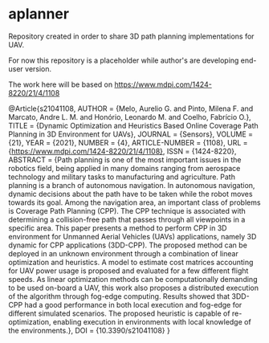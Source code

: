 # aplanner

Repository created in order to share 3D path planning implementations for UAV.

For now this repository is a placeholder while author's are developing end-user version.

The work here will be based on https://www.mdpi.com/1424-8220/21/4/1108

@Article{s21041108, AUTHOR = {Melo, Aurelio G. and Pinto, Milena F. and Marcato, Andre L. M. and Honório, Leonardo M. and Coelho, Fabrício O.}, TITLE = {Dynamic Optimization and Heuristics Based Online Coverage Path Planning in 3D Environment for UAVs}, JOURNAL = {Sensors}, VOLUME = {21}, YEAR = {2021}, NUMBER = {4}, ARTICLE-NUMBER = {1108}, URL = {https://www.mdpi.com/1424-8220/21/4/1108}, ISSN = {1424-8220}, ABSTRACT = {Path planning is one of the most important issues in the robotics field, being applied in many domains ranging from aerospace technology and military tasks to manufacturing and agriculture. Path planning is a branch of autonomous navigation. In autonomous navigation, dynamic decisions about the path have to be taken while the robot moves towards its goal. Among the navigation area, an important class of problems is Coverage Path Planning (CPP). The CPP technique is associated with determining a collision-free path that passes through all viewpoints in a specific area. This paper presents a method to perform CPP in 3D environment for Unmanned Aerial Vehicles (UAVs) applications, namely 3D dynamic for CPP applications (3DD-CPP). The proposed method can be deployed in an unknown environment through a combination of linear optimization and heuristics. A model to estimate cost matrices accounting for UAV power usage is proposed and evaluated for a few different flight speeds. As linear optimization methods can be computationally demanding to be used on-board a UAV, this work also proposes a distributed execution of the algorithm through fog-edge computing. Results showed that 3DD-CPP had a good performance in both local execution and fog-edge for different simulated scenarios. The proposed heuristic is capable of re-optimization, enabling execution in environments with local knowledge of the environments.}, DOI = {10.3390/s21041108} }
